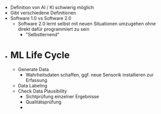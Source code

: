 - Definition von AI / KI schwierig möglich
- Gibt verschiedene Definitionen
- Software 1.0 vs Software 2.0
	- Software 2.0 lernt selbst mit neuen Situationen umzugehen ohne direkt dafür programmiert zu sein
		- "Selbstlernend"
- # ML Life Cycle
	- Generate Data
		- Wahrheitsdaten schaffen, ggf. neue Sensorik installieren zur Erfassung
	- Data Labeling
	- Check Data Plausibility
		- Sichtprüfung einzelner Ergebnisse
		- Qualitätsprüfung
		-